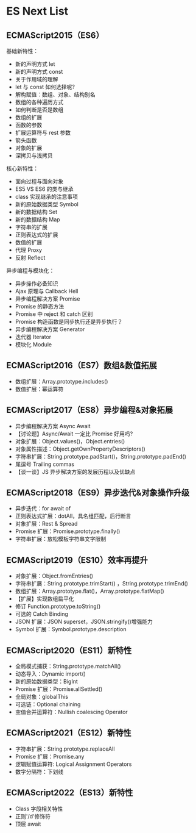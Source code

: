 # ES Next List

## ECMAScript2015（ES6）

基础新特性：

- 新的声明方式 let
- 新的声明方式 const
- 关于作用域的理解
- let 与 const 如何选择呢?
- 解构赋值：数组、对象、结构别名
- 数组的各种遍历方式
- 如何判断是否是数组
- 数组的扩展
- 函数的参数
- 扩展运算符与 rest 参数
- 箭头函数
- 对象的扩展
- 深拷贝与浅拷贝

核心新特性：

- 面向过程与面向对象
- ES5 VS ES6 的类与继承
- class 实现继承的注意事项
- 新的原始数据类型 Symbol
- 新的数据结构 Set
- 新的数据结构 Map
- 字符串的扩展
- 正则表达式的扩展
- 数值的扩展
- 代理 Proxy
- 反射 Reflect

异步编程与模块化：

- 异步操作必备知识
- Ajax 原理与 Callback Hell
- 异步编程解决方案 Promise
- Promise 的静态方法
- Promise 中 reject 和 catch 区别
- Promise 构造函数是同步执行还是异步执行？
- 异步编程解决方案 Generator
- 迭代器 Iterator
- 模块化 Module

## ECMAScript2016（ES7）数组&数值拓展

- 数组扩展：Array.prototype.includes()
- 数值扩展：幂运算符

## ECMAScript2017（ES8）异步编程&对象拓展

- 异步编程解决方案 Async Await
- 【讨论题】Async/Await 一定比 Promise 好用吗?
- 对象扩展：Object.values()，Object.entries()
- 对象属性描述：Object.getOwnPropertyDescriptors()
- 字符串扩展：String.prototype.padStart()，String.prototype.padEnd()
- 尾逗号 Trailing commas
- 【谈一谈】JS 异步解决方案的发展历程以及优缺点

## ECMAScript2018（ES9）异步迭代&对象操作升级

- 异步迭代：for await of
- 正则表达式扩展：dotAll，具名组匹配，后行断言
- 对象扩展：Rest & Spread
- Promise 扩展：Promise.prototype.finally()
- 字符串扩展：放松模板字符串文字限制

## ECMAScript2019（ES10）效率再提升

- 对象扩展：Object.fromEntries()
- 字符串扩展：String.prototype.trimStart() ，String.prototype.trimEnd()
- 数组扩展：Array.prototype.flat()，Array.prototype.flatMap()
- 【扩展】实现数组扁平化
- 修订 Function.prototype.toString()
- 可选的 Catch Binding
- JSON 扩展：JSON superset，JSON.stringify()增强能力
- Symbol 扩展：Symbol.prototype.description

## ECMAScript2020（ES11）新特性

- 全局模式捕获：String.prototype.matchAll()
- 动态导入：Dynamic import()
- 新的原始数据类型：BigInt
- Promise 扩展：Promise.allSettled()
- 全局对象：globalThis
- 可选链：Optional chaining
- 空值合并运算符：Nullish coalescing Operator

## ECMAScript2021（ES12）新特性

- 字符串扩展：String.prototype.replaceAll
- Promise 扩展：Promise.any
- 逻辑赋值运算符: Logical Assignment Operators
- 数字分隔符：下划线

## ECMAScript2022（ES13）新特性

- Class 字段相关特性
- 正则'/d'修饰符
- 顶层 await
